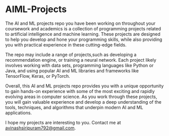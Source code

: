 # AIML-Projects
The AI and ML projects repo you have been working on throughout your coursework and academics is a collection of programming projects related to artificial intelligence and machine learning. These projects are designed to help you develop and hone your programming skills, while also providing you with practical experience in these cutting-edge fields.

The repo may include a range of projects,such as developing a recommendation engine, or training a neural network. Each project likely involves working with data sets, programming languages like Python or Java, and using popular AI and ML libraries and frameworks like TensorFlow, Keras, or PyTorch.

Overall, this AI and ML projects repo provides you with a unique opportunity to gain hands-on experience with some of the most exciting and rapidly evolving areas in computer science. As you work through these projects, you will gain valuable experience and develop a deep understanding of the tools, techniques, and algorithms that underpin modern AI and ML applications.

 I hope my projects are interesting to you. Contact me at avinashsiripuram792@gmail.com.
